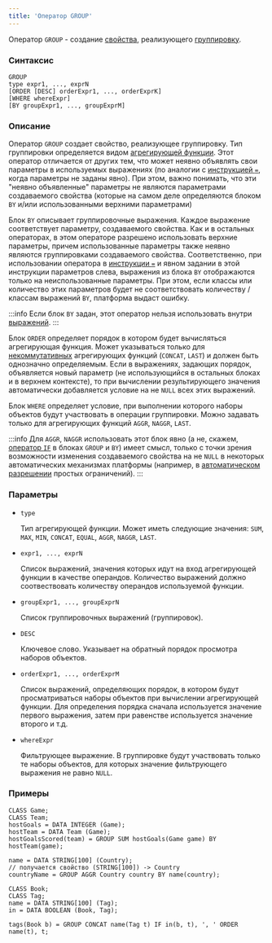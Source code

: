 ```yaml
---
title: 'Оператор GROUP'
---
```


Оператор `GROUP` - создание [свойства](Properties.md), реализующего [группировку](Grouping_GROUP.md).

### Синтаксис 

    GROUP 
    type expr1, ..., exprN
    [ORDER [DESC] orderExpr1, ..., orderExprK]
    [WHERE whereExpr]
    [BY groupExpr1, ..., groupExprM]

### Описание

Оператор `GROUP` создает свойство, реализующее группировку. Тип группировки определяется видом [агрегирующей функции](Set_operations.md). Этот оператор отличается от других тем, что может неявно объявлять свои параметры в используемых выражениях (по аналогии с [инструкцией `=`](=_statement.md), когда параметры не заданы явно). При этом, важно понимать, что эти "неявно объявленные" параметры не являются параметрами создаваемого свойства (которые на самом деле определяются блоком `BY` и/или использованными верхними параметрами)

Блок `BY` описывает группировочные выражения. Каждое выражение соответствует параметру, создаваемого свойства. Как и в остальных операторах, в этом операторе разрешено использовать верхние параметры, причем использованные параметры также неявно являются группировками создаваемого свойства. Соответственно, при использовании оператора в [инструкции `=`](=_statement.md) и явном задании в этой инструкции параметров слева, выражения из блока `BY` отображаются только на неиспользованные параметры. При этом, если классы или количество этих параметров будет не соответствовать количеству / классам выражений `BY`, платформа выдаст ошибку. 


:::info
Если блок `BY` задан, этот оператор нельзя использовать внутри [выражений](Expression.md).
:::

Блок `ORDER` определяет порядок в котором будет вычисляться агрегирующая функция. Может указываться только для [некоммутативных](Set_operations.md) агрегирующих функций (`CONCAT`, `LAST`) и должен быть однозначно определяемым. Если в выражениях, задающих порядок, объявляется новый параметр (не использующийся в остальных блоках и в верхнем контексте), то при вычислении результирующего значения автоматически добавляется условие на не `NULL` всех этих выражений.

Блок `WHERE` определяет условие, при выполнении которого наборы объектов будут участвовать в операции группировки. Можно задавать только для агрегирующих функций `AGGR`, `NAGGR`, `LAST`.

:::info
Для `AGGR`, `NAGGR` использовать этот блок явно (а не, скажем, [оператор `IF`](IF_operator.md) в блоках `GROUP` и `BY`) имеет смысл, только с точки зрения возможности изменения создаваемого свойства на не `NULL` в некоторых автоматических механизмах платформы (например, в [автоматическом разрешении](Simple_constraints.md) простых ограничений).
:::

### Параметры

- `type`

    Тип агрегирующей функции. Может иметь следующие значения: `SUM`, `MAX`, `MIN`, `CONCAT`, `EQUAL`, `AGGR`, `NAGGR`, `LAST`. 

- `expr1, ..., exprN`

    Список выражений, значения которых идут на вход агрегирующей функции в качестве операндов. Количество выражений должно соотвествовать количеству операндов используемой функции. 

- `groupExpr1, ..., groupExprN`
  
    Список группировочных выражений (группировок). 

- `DESC`

    Ключевое слово. Указывает на обратный порядок просмотра наборов объектов. 

- `orderExpr1, ..., orderExprM`

    Список выражений, определяющих порядок, в котором будут просматриваться наборы объектов при вычислении агрегирующей функции. Для определения порядка сначала используется значение первого выражения, затем при равенстве используется значение второго и т.д. 

- `whereExpr`

    Фильтрующее выражение. В группировке будут участвовать только те наборы объектов, для которых значение фильтрующего выражения не равно `NULL`.

### Примеры

```lsf
CLASS Game;
CLASS Team;
hostGoals = DATA INTEGER (Game);
hostTeam = DATA Team (Game);
hostGoalsScored(team) = GROUP SUM hostGoals(Game game) BY hostTeam(game);

name = DATA STRING[100] (Country);
// получается свойство (STRING[100]) -> Country
countryName = GROUP AGGR Country country BY name(country); 

CLASS Book;
CLASS Tag;
name = DATA STRING[100] (Tag);
in = DATA BOOLEAN (Book, Tag);

tags(Book b) = GROUP CONCAT name(Tag t) IF in(b, t), ', ' ORDER name(t), t;
```
